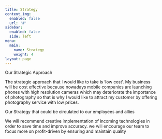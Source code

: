 ```yaml
---
title: Strategy
content_img:
  enabled: false
  url: '#'
sidebar:
  enabled: false
  side: left
menu:
  main:
    name: Strategy
    weight: 4
layout: page
---
```

Our Strategic Approach

The strategic approach that I would like to take is ‘low cost’. My business will be cost effective because
 nowadays mobile companies are launching phones with high resolution cameras which may deteriorate the importance of photography so that is why I would like to attract my customer by offering photography service with low prices.

Our Strategy that could be circulated to our employees and allies

We will recommend creative implementation of incoming technologies in order to save time and improve accuracy. we will encourage our team to focus more on profit-driven by ensuring and maintain quality
